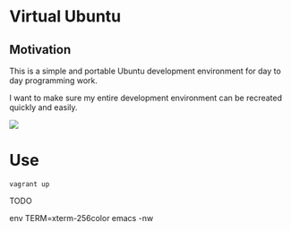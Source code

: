 # Virtual Ubuntu

## Motivation

This is a simple and portable Ubuntu development environment for day to day programming work. 

I want to make sure my entire development environment can be recreated quickly and easily.

![](https://github.com/owainlewis/virtual-ubuntu/blob/master/screenshots/preview1.png)

# Use

```
vagrant up
```

TODO

env TERM=xterm-256color emacs -nw

